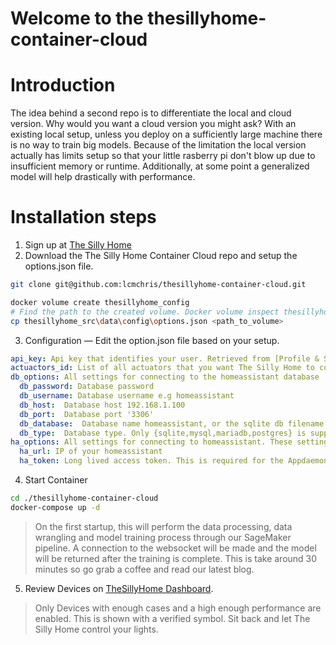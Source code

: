 
# Welcome to the thesillyhome-container-cloud

# Introduction

The idea behind a second repo is to differentiate the local and cloud version. Why would you want a cloud version you might ask?
With an existing local setup, unless you deploy on a sufficiently large machine there is no way to train big models. Because of the limitation the local version actually has limits setup so that your little rasberry pi don't blow up due to insufficient memory or runtime.
Additionally, at some point a generalized model will help drastically with performance.

# Installation steps

  1. Sign up at [The Silly Home](https://thesillyhome.ai/auth)
  2. Download the The Silly Home Container Cloud repo and setup the options.json file.

``` sh
git clone git@github.com:lcmchris/thesillyhome-container-cloud.git

docker volume create thesillyhome_config
# Find the path to the created volume. Docker volume inspect thesillyhome_config or \\wsl$\docker-desktop-data\data\docker\volumes
cp thesillyhome_src\data\config\options.json <path_to_volume>

``` 
  3. Configuration — Edit the option.json file based on your setup.
``` yaml
api_key: Api key that identifies your user. Retrieved from [Profile & Security](https://thesillyhome.ai/app/profile) under API Key Generation.
actuactors_id: List of all actuators that you want The Silly Home to control. Only switches and lights.
db_options: All settings for connecting to the homeassistant database
  db_password: Database password 
  db_username: Database username e.g homeassistant
  db_host:  Database host 192.168.1.100
  db_port:  Database port '3306'
  db_database:  Database name homeassistant, or the sqlite db filename (`home-assistant_v2.db` is the default)
  db_type:  Database type. Only {sqlite,mysql,mariadb,postgres} is supported
ha_options: All settings for connecting to homeassistant. These settings are only required for Homeassistant Container setup.
  ha_url: IP of your homeassistant
  ha_token: Long lived access token. This is required for the Appdaemon.
```


4. Start Container
``` sh
cd ./thesillyhome-container-cloud
docker-compose up -d
```
> On the first startup, this will perform the data processing, data wrangling and model training process through our SageMaker pipeline. 
A connection to the websocket will be made and the model will be returned after the training is complete. This is take around 30 minutes so go grab a coffee and read our latest blog.
   

5. Review Devices on [TheSillyHome Dashboard](https://thesillyhome.ai/app/dashboard).
>Only Devices with enough cases and a high enough performance are enabled. This is shown with a verified symbol. Sit back and let The Silly Home control your lights.
